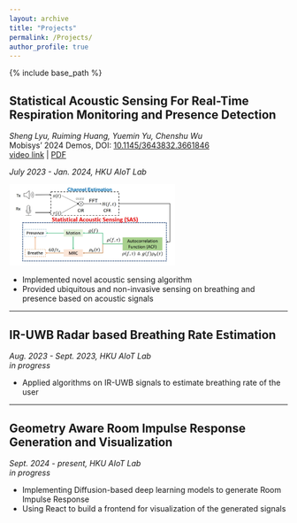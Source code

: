 ```yaml
---
layout: archive
title: "Projects"
permalink: /Projects/
author_profile: true
---
```


{% include base_path %}

## Statistical Acoustic Sensing For Real-Time Respiration Monitoring and Presence Detection
_Sheng Lyu, Ruiming Huang, Yuemin Yu, Chenshu Wu_  
Mobisys’ 2024 Demos, DOI: [10.1145/3643832.3661846](https://doi.org/10.1145/3643832.3661846)  
[video link](https://youtu.be/1bxpXNwHGv0?si=1LY6nf2V-2FU37xz) | [PDF](/files/Lyu%20et%20al.%20-%202024%20-%20Demo%20Statistical%20Acoustic%20Sensing%20For%20Real-Time%20Respiration%20Monitoring%20and%20Presence%20Detection.pdf)

_July 2023 - Jan. 2024, HKU AIoT Lab_

<div style="margin: 0 1em 1em 0;">
    <img src="/images/vecare.png" alt="Respiration Monitoring" width="300">
</div>

- Implemented novel acoustic sensing algorithm
- Provided <span style="color:grenn">ubiquitous and non-invasive</span> sensing on breathing and presence based on acoustic signals

***

## IR-UWB Radar based Breathing Rate Estimation

_Aug. 2023 - Sept. 2023, HKU AIoT Lab_  
_in progress_

- Applied algorithms on IR-UWB signals to estimate breathing rate of the user

***

## Geometry Aware Room Impulse Response Generation and Visualization

_Sept. 2024 - present, HKU AIoT Lab_  
_in progress_

- Implementing Diffusion-based deep learning models to generate Room Impulse Response
- Using React to build a frontend for visualization of the generated signals
